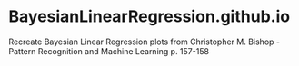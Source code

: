 # BayesianLinearRegression.github.io
Recreate Bayesian Linear Regression plots from Christopher M. Bishop - Pattern Recognition and Machine Learning p. 157-158

